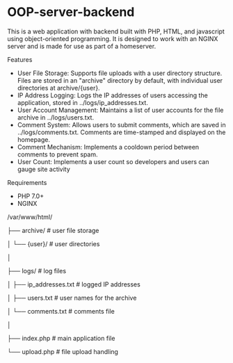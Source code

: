 # OOP-server-backend
This is a web application with backend built with PHP, HTML, and javascript using object-oriented programming. It is designed to work with an NGINX server and is made for use as part of a homeserver.


Features

- User File Storage: Supports file uploads with a user directory structure. Files are stored in an "archive" directory by default, with individual user directories at archive/{user}.
- IP Address Logging: Logs the IP addresses of users accessing the application, stored in ../logs/ip_addresses.txt.
- User Account Management: Maintains a list of user accounts for the file archive in ../logs/users.txt.
- Comment System: Allows users to submit comments, which are saved in ../logs/comments.txt. Comments are time-stamped and displayed on the homepage.
- Comment Mechanism: Implements a cooldown period between comments to prevent spam.
- User Count: Implements a user count so developers and users can gauge site activity


Requirements
- PHP 7.0+
- NGINX

/var/www/html/

├── archive/                # user file storage

│   └── {user}/             # user directories

│

├── logs/                   # log files

│   ├── ip_addresses.txt    # logged IP addresses 

│   ├── users.txt           # user names for the archive

│   └── comments.txt        # comments file

│

├── index.php               # main application file

└── upload.php              # file upload handling
